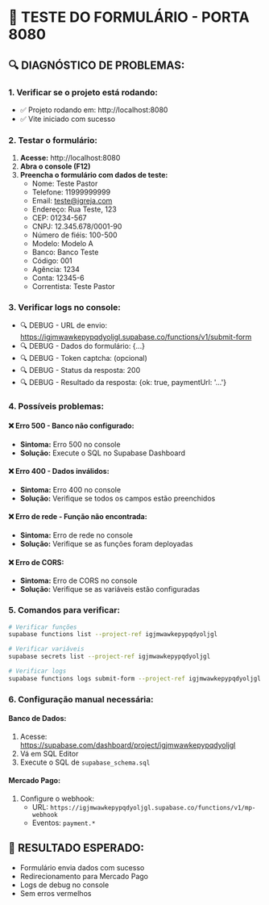 # 🧪 TESTE DO FORMULÁRIO - PORTA 8080

## 🔍 **DIAGNÓSTICO DE PROBLEMAS:**

### 1. **Verificar se o projeto está rodando:**
- ✅ Projeto rodando em: http://localhost:8080
- ✅ Vite iniciado com sucesso

### 2. **Testar o formulário:**
1. **Acesse:** http://localhost:8080
2. **Abra o console (F12)**
3. **Preencha o formulário com dados de teste:**
   - Nome: Teste Pastor
   - Telefone: 11999999999
   - Email: teste@igreja.com
   - Endereço: Rua Teste, 123
   - CEP: 01234-567
   - CNPJ: 12.345.678/0001-90
   - Número de fiéis: 100-500
   - Modelo: Modelo A
   - Banco: Banco Teste
   - Código: 001
   - Agência: 1234
   - Conta: 12345-6
   - Correntista: Teste Pastor

### 3. **Verificar logs no console:**
- 🔍 DEBUG - URL de envio: https://igjmwawkepypqdyoljgl.supabase.co/functions/v1/submit-form
- 🔍 DEBUG - Dados do formulário: {...}
- 🔍 DEBUG - Token captcha: (opcional)
- 🔍 DEBUG - Status da resposta: 200
- 🔍 DEBUG - Resultado da resposta: {ok: true, paymentUrl: '...'}

### 4. **Possíveis problemas:**

#### ❌ **Erro 500 - Banco não configurado:**
- **Sintoma:** Erro 500 no console
- **Solução:** Execute o SQL no Supabase Dashboard

#### ❌ **Erro 400 - Dados inválidos:**
- **Sintoma:** Erro 400 no console
- **Solução:** Verifique se todos os campos estão preenchidos

#### ❌ **Erro de rede - Função não encontrada:**
- **Sintoma:** Erro de rede no console
- **Solução:** Verifique se as funções foram deployadas

#### ❌ **Erro de CORS:**
- **Sintoma:** Erro de CORS no console
- **Solução:** Verifique se as variáveis estão configuradas

### 5. **Comandos para verificar:**

```bash
# Verificar funções
supabase functions list --project-ref igjmwawkepypqdyoljgl

# Verificar variáveis
supabase secrets list --project-ref igjmwawkepypqdyoljgl

# Verificar logs
supabase functions logs submit-form --project-ref igjmwawkepypqdyoljgl
```

### 6. **Configuração manual necessária:**

#### **Banco de Dados:**
1. Acesse: https://supabase.com/dashboard/project/igjmwawkepypqdyoljgl
2. Vá em SQL Editor
3. Execute o SQL de `supabase_schema.sql`

#### **Mercado Pago:**
1. Configure o webhook:
   - URL: `https://igjmwawkepypqdyoljgl.supabase.co/functions/v1/mp-webhook`
   - Eventos: `payment.*`

## 🎯 **RESULTADO ESPERADO:**
- Formulário envia dados com sucesso
- Redirecionamento para Mercado Pago
- Logs de debug no console
- Sem erros vermelhos
